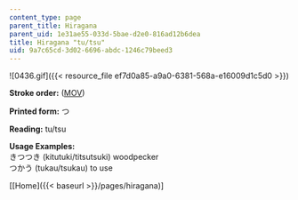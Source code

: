 ```yaml
---
content_type: page
parent_title: Hiragana
parent_uid: 1e31ae55-033d-5bae-d2e0-816ad12b6dea
title: Hiragana "tu/tsu"
uid: 9a7c65cd-3d02-6696-abdc-1246c79beed3
---
```


![0436.gif]({{< resource_file ef7d0a85-a9a0-6381-568a-e16009d1c5d0 >}})

**Stroke order:** ([MOV](http://www.archive.org/download/MITRES21F.01S10_HIRAGANA_CHARACTERS/0436.mov))

**Printed form:** つ

**Reading:** tu/tsu

**Usage Examples:**  
きつつき (kitutuki/titsutsuki) woodpecker  
つかう (tukau/tsukau) to use

  
\[[Home]({{< baseurl >}}/pages/hiragana)\]